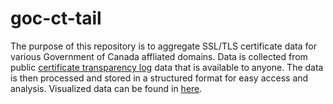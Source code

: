 # goc-ct-tail

The purpose of this repository is to aggregate SSL/TLS certificate data for various Government of Canada affliated domains. Data is collected from public [certificate transparency log](https://certificate.transparency.dev/) data that is available to anyone. The data is then processed and stored in a structured format for easy access and analysis. Visualized data can be found in [here](https://maxneuvians.github.io/goc-ct-tail/).
